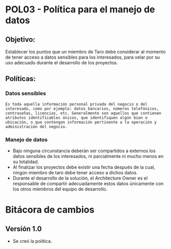 # POL03 - Política para el manejo de datos

## Objetivo:
<p>Establecer los puntos que un miembro de Taro debe considerar al momento de tener acceso a datos sensibles para los interesados, para velar por su uso adecuado durante el desarrollo de los proyectos.</p>

## Políticas:

### Datos sensibles
    Es toda aquella información personal privada del negocio o del interesado, como por ejemplo: datos bancarios, números telefónicos, contraseñas, licencias, etc. Generalmente son aquellos que contienen atributos identificables únicos, que identifiquen algún bien o ubicación, o que contengan información pertinente a la operación y administración del negocio.

### Manejo de datos
- Bajo ninguna circunstancia  deberán ser compartidos a externos los datos sensibles de los interesados, ni parcialmente ni mucho menos en su totalidad.
- Al finalizar los proyectos debe existir una fecha después de la cual, ningún miembro de taro debe tener acceso a dichos datos.
- Durante el desarrollo de la solución, el Architecture Owner es el responsable de compartir adecuadamente estos datos únicamente con los otros miembros del equipo de desarrollo.

# Bitácora de cambios

## Versión 1.0
  - Se creó la política.

